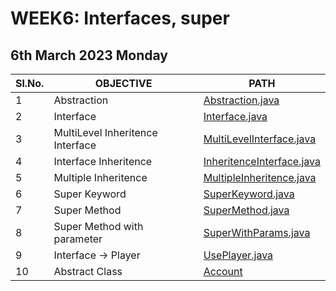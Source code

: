 # WEEK6: Interfaces, super

## 6th March 2023 Monday

| Sl.No. | OBJECTIVE                        | PATH                                                     |
| ------ | -------------------------------- | -------------------------------------------------------- |
| 1      | Abstraction                      | [Abstraction.java](./Abstraction.java)                   |
| 2      | Interface                        | [Interface.java](./Interface.java)                       |
| 3      | MultiLevel Inheritence Interface | [MultiLevelInterface.java](./MultiLevelInterface.java)   |
| 4      | Interface Inheritence            | [InheritenceInterface.java](./InheritenceInterface.java) |
| 5      | Multiple Inheritence             | [MultipleInheritence.java](./MultipleInheritence.java)   |
| 6      | Super Keyword                    | [SuperKeyword.java](./SuperKeyword.java)                 |
| 7      | Super Method                     | [SuperMethod.java](./SuperMethod.java)                   |
| 8      | Super Method with parameter      | [SuperWithParams.java](./SuperWithParams.java)           |
| 9      | Interface -> Player              | [UsePlayer.java](./UsePlayer.java)                       |
| 10     | Abstract Class                   | [Account](./Account.java)                                |
